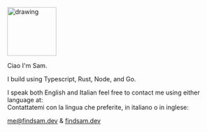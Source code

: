 <img src="https://www.findsam.dev/_next/static/media/Sam_Signature.c9780b61.svg" alt="drawing" width="112"/>

Ciao I'm Sam.

I build using Typescript, Rust, Node, and Go.

I speak both English and Italian feel free to contact me using either language at:\
Contattatemi con la lingua che preferite, in italiano o in inglese:

me@findsam.dev &
[findsam.dev](https://findsam.dev/)



